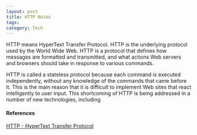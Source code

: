 ```yaml
---
layout: post
title: HTTP Notes
tags: 
category: Tech
---
```


HTTP means HyperText Transfer Protocol. 
HTTP is the underlying protocol used by the World Wide Web. 
HTTP is a protocol that defines how messages are formatted and transmitted, and what actions Web servers and browsers should take in response to various commands.

HTTP is called a stateless protocol because each command is executed independently, without any knowledge of the commands that came before it. This is the main reason that it is difficult to implement Web sites that react intelligently to user input. This shortcoming of HTTP is being addressed in a number of new technologies, including

#### References

[HTTP - HyperText Transfer Protocol](https://www.webopedia.com/TERM/H/HTTP.html)
